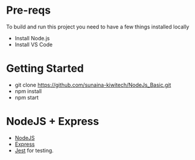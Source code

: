 # Pre-reqs
To build and run this project you need to have a few things installed locally
- Install Node.js
- Install VS Code

# Getting Started
- git clone https://github.com/sunaina-kiwitech/NodeJs_Basic.git
- npm install
- npm start

# NodeJS + Express 
- [NodeJS](https://nodejs.org/en/) 
- [Express](https://expressjs.com/) 
- [Jest](https://jestjs.io/) for testing.
